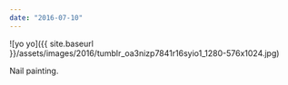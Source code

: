 ```yaml
---
date: "2016-07-10"
---
```


![yo yo]({{ site.baseurl }}/assets/images/2016/tumblr_oa3nizp7841r16syio1_1280-576x1024.jpg)

Nail painting.
